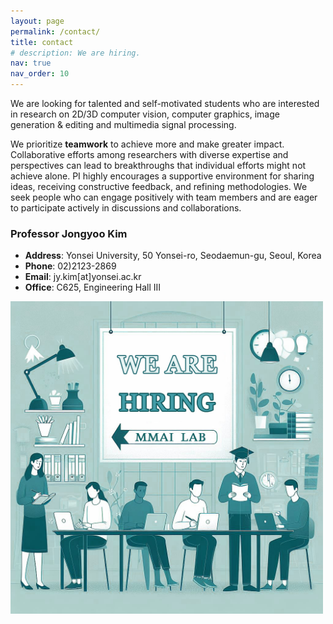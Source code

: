 ```yaml
---
layout: page
permalink: /contact/
title: contact
# description: We are hiring.
nav: true
nav_order: 10
---
```


We are looking for talented and self-motivated students who are interested in research on 2D/3D computer vision, computer graphics, image generation & editing and multimedia signal processing.

We prioritize **teamwork** to achieve more and make greater impact. Collaborative efforts among researchers with diverse expertise and perspectives can lead to breakthroughs that individual efforts might not achieve alone. PI highly encourages a supportive environment for sharing ideas, receiving constructive feedback, and refining methodologies. We seek people who can engage positively with team members and are eager to participate actively in discussions and collaborations.

<!-- If you are interested, please send an email to `jy.kim@yonsei.ac.kr`. -->

### Professor Jongyoo Kim

- **Address**: Yonsei University, 50 Yonsei-ro, Seodaemun-gu, Seoul, Korea
- **Phone**: 02)2123-2869
- **Email**: jy.kim[at]yonsei.ac.kr
- **Office**: C625, Engineering Hall III

<img src="/assets/img/hiring.jpg" height=500 width=500>
